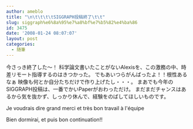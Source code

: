 ```yaml
---
author: ameblo
title: "\n\t\t\t\tSIGGRAPH投稿終了\t\t"
slug: siggraph%e6%8a%95%e7%a8%bf%e7%b5%82%e4%ba%86
id: 3475
date: '2008-01-24 08:07:07'
layout: post
categories:
  - 随筆
---
```


今さっき終了した～！ 科学論文書いたことがないAlexisを、この激務の中、時差リモート指導するのはきつかった。 でもあいつらがんばったよ！！根性あるなぁ 映像も何とか自分たちだけで作り上げたし・・・。 まあでも今年のSIGGRAPH投稿は、一番でかいPaperがおわっただけ。 まだまだチャンスはあるから気を抜かず、しっかり休んで、経験をのばしてほしいものです。

Je voudrais dire grand merci et très bon travail à l'équipe

Bien dormirai, et puis bon continuation!!